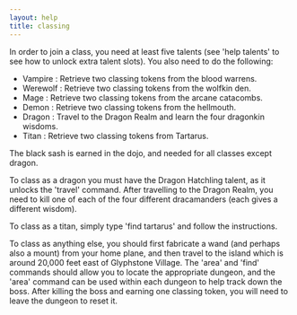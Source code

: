 ```yaml
---
layout: help
title: classing
---
```


In order to join a class, you need at least five talents (see 'help talents' to
see how to unlock extra talent slots).  You also need to do the following:

- Vampire  : Retrieve two classing tokens from the blood warrens.
- Werewolf : Retrieve two classing tokens from the wolfkin den.
- Mage     : Retrieve two classing tokens from the arcane catacombs.
- Demon    : Retrieve two classing tokens from the hellmouth.
- Dragon   : Travel to the Dragon Realm and learn the four dragonkin wisdoms.
- Titan    : Retrieve two classing tokens from Tartarus.

The black sash is earned in the dojo, and needed for all classes except dragon.

To class as a dragon you must have the Dragon Hatchling talent, as it unlocks 
the 'travel' command.  After travelling to the Dragon Realm, you need to kill 
one of each of the four different dracamanders (each gives a different wisdom).

To class as a titan, simply type 'find tartarus' and follow the instructions.

To class as anything else, you should first fabricate a wand (and perhaps also 
a mount) from your home plane, and then travel to the island which is around 
20,000 feet east of Glyphstone Village.  The 'area' and 'find' commands should 
allow you to locate the appropriate dungeon, and the 'area' command can be used
within each dungeon to help track down the boss.  After killing the boss and 
earning one classing token, you will need to leave the dungeon to reset it.
